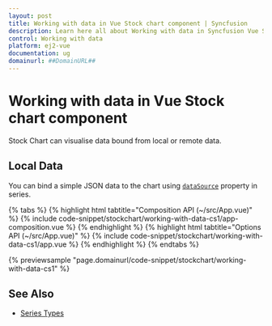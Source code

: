 ```yaml
---
layout: post
title: Working with data in Vue Stock chart component | Syncfusion
description: Learn here all about Working with data in Syncfusion Vue Stock chart component of Syncfusion Essential JS 2 and more.
control: Working with data 
platform: ej2-vue
documentation: ug
domainurl: ##DomainURL##
---
```

<!-- markdownlint-disable MD036 -->

# Working with data in Vue Stock chart component

Stock Chart can visualise data bound from local or remote data.

## Local Data

You can bind a simple JSON data to the chart using [`dataSource`](https://ej2.syncfusion.com/vue/documentation/api/stock-chart/stockSeriesModel/#datasource) property in series.

{% tabs %}
{% highlight html tabtitle="Composition API (~/src/App.vue)" %}
{% include code-snippet/stockchart/working-with-data-cs1/app-composition.vue %}
{% endhighlight %}
{% highlight html tabtitle="Options API (~/src/App.vue)" %}
{% include code-snippet/stockchart/working-with-data-cs1/app.vue %}
{% endhighlight %}
{% endtabs %}
        
{% previewsample "page.domainurl/code-snippet/stockchart/working-with-data-cs1" %}

## See Also

* [Series Types](./series-types/)
